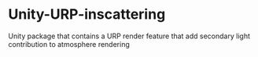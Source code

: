 # Unity-URP-inscattering
Unity package that contains a URP render feature that add secondary light contribution to atmosphere rendering
